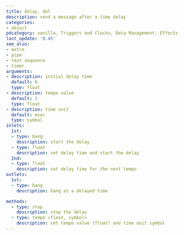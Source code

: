 ```yaml
---
title: delay, del
description: send a message after a time delay
categories:
- object
pdcategory: vanilla, Triggers and Clocks, Data Management, Effects
last_update: '0.45'
see_also:
- metro
- pipe
- text sequence
- timer
arguments:
- description: initial delay time
  default: 0
  type: float
- description: tempo value 
  default: 1
  type: float
- description: time unit
  default: msec
  type: symbol
inlets:
  1st:
  - type: bang
    description: start the delay
  - type: float
    description: set delay time and start the delay
  2nd:
  - type: float
    description: set delay time for the next tempo
outlets:
  1st:
  - type: bang
    description: bang at a delayed time

methods:
  - type: stop
    description: stop the delay
  - type: tempo <float, symbol>
    description: set tempo value (float) and time unit symbol
---
```

